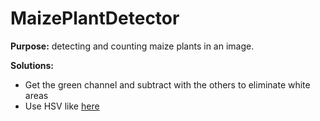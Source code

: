 MaizePlantDetector
=================

**Purpose:** detecting and counting maize plants in an image.

**Solutions:**
* Get the green channel and subtract with the others to eliminate white areas
* Use HSV like [here](http://www.aishack.in/2010/01/thresholding/)
